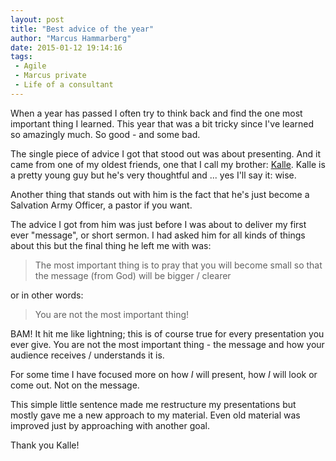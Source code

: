 ```yaml
---
layout: post
title: "Best advice of the year"
author: "Marcus Hammarberg"
date: 2015-01-12 19:14:16
tags:
 - Agile
 - Marcus private
 - Life of a consultant
---
```


When a year has passed I often try to think back and find the one most important thing I learned. This year that was a bit tricky since I've learned so amazingly much. So good - and some bad.

The single piece of advice I got that stood out was about presenting. And it came from one of my oldest friends, one that I call my brother: [Kalle](http://twitter.com/kalleljungholm).
<a name='name'></a>
Kalle is a pretty young guy but he's very thoughtful and ... yes I'll say it: wise.

Another thing that stands out with him is the fact that he's just become a Salvation Army Officer, a pastor if you want.

The advice I got from him was just before I was about to deliver my first ever "message", or short sermon. I had asked him for all kinds of things about this but the final thing he left me with was:
<blockquote>The most important thing is to pray that you will become small so that the message (from God) will be bigger / clearer</blockquote>

or in other words:
<blockquote>You are not the most important thing!</blockquote>

BAM! It hit me like lightning; this is of course true for every presentation you ever give. You are not the most important thing - the message and how your audience receives / understands it is.

For some time I have focused more on how _I_ will present, how _I_ will look or come out. Not on the message.

This simple little sentence made me restructure my presentations but mostly gave me a new approach to my material. Even old material was improved just by approaching with another goal.

Thank you Kalle!